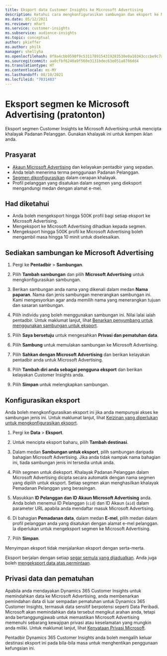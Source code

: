 ```yaml
---
title: Eksport data Customer Insights ke Microsoft Advertising
description: Ketahui cara mengkonfigurasikan sambungan dan eksport ke Microsoft Advertising.
ms.date: 05/12/2021
ms.reviewer: mhart
ms.service: customer-insights
ms.subservice: audience-insights
ms.topic: conceptual
author: pkieffer
ms.author: philk
manager: shellyha
ms.openlocfilehash: 8f8a4cbb9590f9c5311789154319283530e0a10343cccbe9c7aec99765b4fbf2
ms.sourcegitcommit: aa0cfbf6240a9f560e3131bdec63e051a8786dd4
ms.translationtype: HT
ms.contentlocale: ms-MY
ms.lasthandoff: 08/10/2021
ms.locfileid: "7031483"
---
```

# <a name="export-segments-to-microsoft-advertising-preview"></a>Eksport segmen ke Microsoft Advertising (pratonton)

Eksport segmen Customer Insights ke Microsoft Advertising untuk mencipta khalayak Padanan Pelanggan. Gunakan khalayak ini untuk kempen iklan anda.

## <a name="prerequisites"></a>Prasyarat

-   [Akaun Microsoft Advertising](https://ads.microsoft.com/) dan kelayakan pentadbir yang sepadan.
-   Anda telah menerima terma penggunaan Padanan Pelanggan. 
-   [Segmen dikonfigurasikan](segments.md) dalam cerapan khalayak.
-   Profil pelanggan yang disatukan dalam segmen yang dieksport mengandungi medan dengan alamat e-mel.

## <a name="known-limitations"></a>Had diketahui

- Anda boleh mengeksport hingga 500K profil bagi setiap eksport ke Microsoft Advertising.
- Mengeksport ke Microsoft Advertising dihadkan kepada segmen.
- Mengeksport hingga 500K profil ke Microsoft Advertising boleh mengambil masa hingga 10 minit untuk diselesaikan. 


## <a name="set-up-the-connection-to-microsoft-advertising"></a>Sediakan sambungan ke Microsoft Advertising

1. Pergi ke **Pentadbir** > **Sambungan**.

1. Pilih **Tambah sambungan** dan pilih **Microsoft Advertising** untuk mengkonfigurasikan sambungan.

1. Berikan sambungan anda nama yang dikenali dalam medan **Nama paparan**. Nama dan jenis sambungan menerangkan sambungan ini. Kami mengesyorkan agar anda memilih nama yang menerangkan tujuan dan sasaran sambungan.

1. Pilih individu yang boleh menggunakan sambungan ini. Nilai lalai ialah pentadbir. Untuk maklumat lanjut, lihat [Benarkan penyumbang untuk menggunakan sambungan untuk eksport](connections.md#allow-contributors-to-use-a-connection-for-exports).

1. Pilih **Saya bersetuju** untuk mengesahkan **Privasi dan pematuhan data**.

1. Pilih **Sambung** untuk memulakan sambungan ke Microsoft Advertising.

1. Pilih **Sahkan dengan Microsoft Advertising** dan berikan kelayakan pentadbir anda untuk Microsoft Advertising.

1. Pilih **Tambah diri anda sebagai pengguna eksport** dan berikan kelayakan Customer Insights anda.

1. Pilih **Simpan** untuk melengkapkan sambungan.

## <a name="configure-an-export"></a>Konfigurasikan eksport

Anda boleh mengkonfigurasikan eksport ini jika anda mempunyai akses ke sambungan jenis ini. Untuk maklumat lanjut, lihat [Keizinan yang diperlukan untuk mengkonfigurasikan eksport](export-destinations.md#set-up-a-new-export).

1. Pergi ke **Data** > **Eksport**.

1. Untuk mencipta eksport baharu, pilih **Tambah destinasi**.

1. Dalam medan **Sambungan untuk eksport**, pilih sambungan daripada bahagian Microsoft Advertising. Jika anda tidak nampak nama bahagian ini, tiada sambungan jenis ini tersedia untuk anda.

1. Pilih segmen untuk dieksport. Khalayak Padanan Pelanggan dalam Microsoft Advertising dicipta secara automatik dengan nama segmen yang dipilih untuk eksport. Setiap segmen akan menghasilkan khalayak Pemadanan Pelanggan yang berasingan. 

1. Masukkan **ID Pelanggan dan ID Akaun Microsoft Advertising** anda. Anda boleh menemui ID Pelanggan (`cid`) dan ID Akaun (`aid`) dalam parameter URL apabila anda mendaftar masuk Microsoft Advertising.

1. Di bahagian **Pemadanan data**, dalam medan **E-mel**, pilih medan dalam profil pelanggan anda yang disatukan dengan alamat e-mel pelanggan. Ia diperlukan untuk mengeksport segmen ke Microsoft Advertising.

1. Pilih **Simpan**.

Menyimpan eksport tidak menjalankan eksport dengan serta-merta.

Eksport berjalan dengan setiap [segar semula yang dijadualkan](system.md#schedule-tab). Anda juga boleh [mengeksport data atas permintaan](export-destinations.md#run-exports-on-demand). 


## <a name="data-privacy-and-compliance"></a>Privasi data dan pematuhan

Apabila anda mendayakan Dynamics 365 Customer Insights untuk memindahkan data ke Microsoft Advertising, anda membenarkan pemindahan data di luar sempadan pematuhan untuk Dynamics 365 Customer Insights, termasuk data sensitif berpotensi seperti Data Peribadi. Microsoft akan memindahkan data tersebut mengikut arahan anda, tetapi anda bertanggungjawab untuk memastikan Microsoft Advertising memenuhi sebarang kewajipan privasi atau keselamatan yang mungkin anda miliki. Untuk maklumat lanjut, lihat [Kenyataan Privasi Microsoft](https://go.microsoft.com/fwlink/?linkid=396732).

Pentadbir Dynamics 365 Customer Insights anda boleh mengalih keluar destinasi eksport ini pada bila-bila masa untuk menghentikan penggunaan kefungsian ini.
